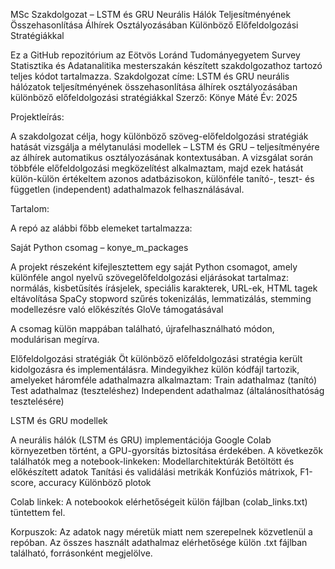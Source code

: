 MSc Szakdolgozat – LSTM és GRU Neurális Hálók Teljesítményének Összehasonlítása Álhírek Osztályozásában Különböző Előfeldolgozási Stratégiákkal

Ez a GitHub repozitórium az Eötvös Loránd Tudományegyetem Survey Statisztika és Adatanalitika mesterszakán készített szakdolgozathoz tartozó teljes kódot tartalmazza.
Szakdolgozat címe: LSTM és GRU neurális hálózatok teljesítményének összehasonlítása álhírek osztályozásában különböző előfeldolgozási stratégiákkal
Szerző: Könye Máté
Év: 2025

Projektleírás:

A szakdolgozat célja, hogy különböző szöveg-előfeldolgozási stratégiák hatását vizsgálja a mélytanulási modellek –  LSTM és GRU – teljesítményére az álhírek automatikus osztályozásának kontextusában. 
A vizsgálat során többféle előfeldolgozási megközelítést alkalmaztam, majd ezek hatását külön-külön értékeltem azonos adatbázisokon, különféle tanító-, teszt- és független (independent) adathalmazok felhasználásával.


Tartalom:

A repó az alábbi főbb elemeket tartalmazza:

Saját Python csomag – konye_m_packages

A projekt részeként kifejlesztettem egy saját Python csomagot, amely különféle angol nyelvű szövegelőfeldolgozási eljárásokat tartalmaz:
  normálás, kisbetűsítés
  írásjelek, speciális karakterek, URL-ek, HTML tagek eltávolítása
  SpaCy stopword szűrés
  tokenizálás, lemmatizálás, stemming
  modellezésre való előkészítés GloVe támogatásával

A csomag külön mappában található, újrafelhasználható módon, modulárisan megírva.

Előfeldolgozási stratégiák
Öt különböző előfeldolgozási stratégia került kidolgozásra és implementálásra. Mindegyikhez külön kódfájl tartozik, amelyeket háromféle adathalmazra alkalmaztam:
  Train adathalmaz (tanító)
  Test adathalmaz (teszteléshez)
  Independent adathalmaz (általánosíthatóság tesztelésére)

LSTM és GRU modellek

A neurális hálók (LSTM és GRU) implementációja Google Colab környezetben történt, a GPU-gyorsítás biztosítása érdekében. A következők találhatók meg a notebook-linkeken:
  Modellarchitektúrák
  Betöltött és előkészített adatok
  Tanítási és validálási metrikák
  Konfúziós mátrixok, F1-score, accuracy
  Különböző plotok

Colab linkek:
A notebookok elérhetőségeit külön fájlban (colab_links.txt) tüntettem fel.

Korpuszok:
Az adatok nagy méretük miatt nem szerepelnek közvetlenül a repóban. Az összes használt adathalmaz elérhetősége külön .txt fájlban található, forrásonként megjelölve.
